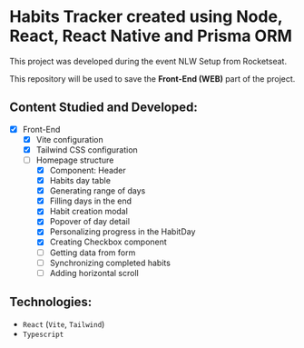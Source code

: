 # Habits Tracker created using Node, React, React Native and Prisma ORM

This project was developed during the event NLW Setup from Rocketseat.

This repository will be used to save the **Front-End (WEB)** part of the project.

## Content Studied and Developed:

- [x] Front-End
  - [x] Vite configuration
  - [x] Tailwind CSS configuration
  - [ ] Homepage structure
    - [x] Component: Header
    - [x] Habits day table
    - [x] Generating range of days
    - [x] Filling days in the end
    - [x] Habit creation modal
    - [x] Popover of day detail
    - [x] Personalizing progress in the HabitDay
    - [x] Creating Checkbox component
    - [ ] Getting data from form
    - [ ] Synchronizing completed habits
    - [ ] Adding horizontal scroll

## Technologies:

- `React` (`Vite`, `Tailwind`)
- `Typescript`
